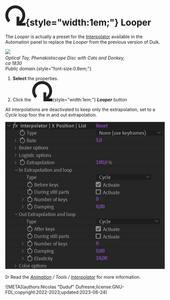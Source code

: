 # ![](../../img/duik/icons/looper.svg){style="width:1em;"} Looper

The *Looper* is actually a preset for the [Interpolator](../animation/tools/interpolator.md) available in the Automation panel to replace the *Looper* from the previous version of Duik.

![](../../img/illustration/Optical_Toy_Phenakistiscope_Disc_with_Cats_and_Donkey_ca._1830_(CH_18607981).png)  
*Optical Toy, Phenakistiscope Disc with Cats and Donkey,  
ca 1830   
Public domain.*{style="font-size:0.8em;"}

1. **Select** the properties.
2. Click the ![](../../img/duik/icons/looper.svg){style="width:1em;"} ***Looper*** button

All interpolations are deactivated to keep only the extrapolation, set to a *Cycle* loop foor the in and out extrapolation.

![](../../img/duik/automation/looper-effect.png)

▷ Read the *[Animation](../animation/index.md) / Tools / [Interpolator](../animation/tools/interpolator.md)* for more information.


![META](authors:Nicolas "Duduf" Dufresne;license:GNU-FDL;copyright:2022-2023;updated:2023-08-24)

